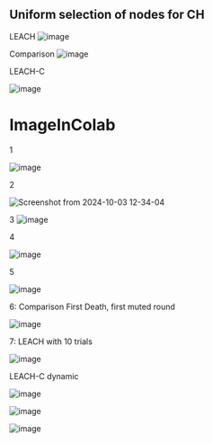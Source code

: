 ## Uniform selection of nodes for CH

LEACH
![image](https://github.com/user-attachments/assets/b6dc9bac-27f6-45f0-8ee7-50398079bb0c)



Comparison
![image](https://github.com/user-attachments/assets/102c8237-333b-421e-9cb6-a5740992ce58)


LEACH-C

![image](https://github.com/user-attachments/assets/347b5543-7926-40a3-a982-5e4ea66e7b6e)



# ImageInColab

1

![image](https://github.com/user-attachments/assets/93413ba1-9a05-4508-8339-bfde482d6b75)


2

![Screenshot from 2024-10-03 12-34-04](https://github.com/user-attachments/assets/8712c822-bf15-4497-9ce0-54de9578036b)


3
![image](https://github.com/user-attachments/assets/775fc625-dc64-4da4-8911-eb88ee2e0557)


4 

![image](https://github.com/user-attachments/assets/df973eb1-4f66-419a-adc7-63f850fb8e34)


5

![image](https://github.com/user-attachments/assets/baae1193-f22f-465b-8396-a7229951a659)


6: Comparison First Death, first muted round

![image](https://github.com/user-attachments/assets/51e47806-66c7-4101-b823-fb8fba2129a7)


7: LEACH with 10 trials

![image](https://github.com/user-attachments/assets/d07e3692-bf07-40e0-bb43-d9a9f814f5e8)



LEACH-C dynamic

![image](https://github.com/user-attachments/assets/208227df-ea03-40db-a70b-6eafad64f3bc)


![image](https://github.com/user-attachments/assets/468bf66f-2e68-43e5-8d37-d1ef7ec7fa62)

![image](https://github.com/user-attachments/assets/e92fc9a7-54c8-44c8-b8a5-be3fbe4df2f9)

